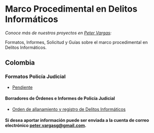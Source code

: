# Marco Procedimental en Delitos Informáticos
_Conoce más de nuestros proyectos en [Peter Vargas](https://petervargas.com):_

Formatos, Informes, Solicitud y Guías sobre el marco procedimental en Delitos Informáticos.

<p id="Colombia">

## Colombia

### Formatos Policía Judicial

* [Pendiente](https://) 

#### Borradores de Órdenes e Informes de Policía Judicial

  - [Orden de allanamiento y registro de Delitos Informáticos](https://github.com/PetterVargas/Marco-Juridico-y-Teorico-de-Delitos-Informaticos-Cibercrimen/blob/master/Colombia/Ley%201273%20de%202009%20-%20Se%20crea%20el%20bien%20jur%C3%ADdico%20tutelado%20De%20la%20Protecci%C3%B3n%20de%20la%20Informaci%C3%B3n%20y%20de%20los%20Datos.pdf) 

#### Si desea aportar información puede ser enviada a la cuenta de correo electrónico peter.vargasg@gmail.com.
